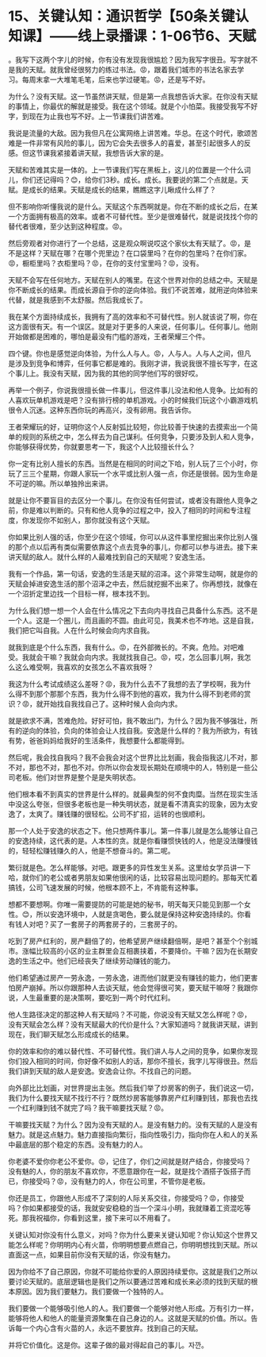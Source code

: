 # 15、关键认知：通识哲学【50条关键认知课】——线上录播课：1-06节6、天赋

。我写下这两个字儿的时候，你有没有发现我很尴尬？因为我写字很丑。写字就不是我的天赋。就我曾经很努力的练过书法。😡，跟着我们城市的书法名家去学习。每周末拿一大堆笔毛笔，后来也学过硬笔。😡，还是写不好。

为什么？没有天赋。这一节虽然讲天赋，但是第一点我想告诉大家。在你没有天赋的事情上，你最优的解就是接受。我在这个领域。就是个小怕菜。我接受我写不好字，到现在为止我也写不好。上一节课我们讲苦难。

我说是流量的大敌。因为我但凡在公寓网络上讲苦难。华总。在这个时代，歌颂苦难是一件非常有风险的事儿，因为它会失去很多人的喜爱，甚至引起很多人的反感。但这节课我紧接着讲天赋，我想告诉大家的是。

天赋和苦难其实是一体的。上一节课我们写在黑板上，这儿的位置是一个什么词儿，你们还记得吗？😊，给你们3秒。成长。成长。我要说的第二个点就是。天赋。是成长的结果。天赋是成长的结果，瞧瞧这字儿瞅成什么样了？

但不影响你听懂我说的是什么。天赋这个东西啊就是。你在不断的成长之后，在某一个方面拥有极高的效率。或者不可替代性。至少是很难替代，就是说找找个你的替代者很难，至少达到这种程度。😡。

然后旁观者对你进行了一个总结，这是观众啊说哎这个家伙太有天赋了。😡，是不是这样？天赋在哪？在哪个兜里边？在口袋里吗？在你的包里吗？在你们家。😡，橱柜里吗？衣柜里吗？😡，在你的支付宝里吗？😡，没有。

天赋不会写在任何地方。天赋在别人的嘴里。在这个世界对你的总结之中。天赋是你不断成长的结果。而成长源自于你的逆向体验。我们不说苦难，就用逆向体验来代替，就是我感到不太舒服。然后我成长了。

我在某个方面持续成长，我拥有了高的效率和不可替代性。别人就该说了啊，你在这方面很有天。有一个误区。就是对于更多的人来说，任何事儿。任何事儿。他刚开始做都是困难的，哪怕是最没有门槛的游戏，王者荣耀三个件。

四个键。你也是感觉逆向体验，为什么人与人。😡，人与人。人与人之间，但凡是涉及到竞争和博弈，任何事它都是难的。我刚才讲，我说我很不擅长写字，在这个事儿上。我没有天赋，因为我的其他的同学他们写的很好哎。

再举一个例子，你说我很擅长做一件事儿，但这件事儿没法和他人竞争。比如有的人喜欢玩单机游戏是吧？没有排行榜的单机游戏。小的时候我们玩这个小霸游戏机很令人沉迷。这种东西你玩的再高兴，没有卵用。我告诉你。

王者荣耀玩的好，证明你这个人反射弧比较短，你比较善于快速的去摸索出一个简单的规则的系统之中，怎么样去为自己谋利。任何竞争，只要涉及到人和人竞争，你能够获得优势，你就要思考一下，我这个人比较擅长什么？

你一定有比别人擅长的东西。当然是在相同的时间之下哈，别人玩了三个小时，你玩了三三个星期，你跟人家玩一个水平或比别人强一点，你还是很弱。因为生命是不可逆的嘛。所以单独拎出来讲。

就是让你不要盲目的去区分一个事儿。在你没有任何尝试，或者没有跟他人竞争之前，你是难以判断的。只有和他人竞争的过程之中，投入了相同的时间和专注程度，你发现你不如别人，那你就没有这个天赋。

你如果比别人强的话，你至少在这个领域，你可以从这件事里挖掘出来你比别人强的那个点以后再有类似需要依靠这个点去竞争的事儿，你都可以参与进去。接下来讲天赋的敌人。就什么样的人最难找到自己的天赋呢？安逸生活。

我有一个作品，第一句话，安逸的生活是天赋的沼泽。这个非常生动啊，就是你的天赋会掉进安逸生活的那个沼泽之中去，然后就挖掘不出来了。你再想找，就像在一个沼折定里边找一个目标一样，根本找不到。

为什么我们想一想一个人会在什么情况之下去向内寻找自己具备什么东西。这不是一个人。这是一个圈儿，而且画的不圆。由此可见，我美术也不咋地。这是自我，我们把它叫自我。人在什么时候会向内求自我。

就我到底是个什么东西，我有什么。😡，在外部微长的。不爽。危险。对吧难受。我就会干嘛？我就会向内求。我就找我自己。😡，哎，怎么回事儿啊，我怎么这么难受啊，我喜欢的女孩怎么不喜欢我呀？

我这为什么考试成绩这么差呀？😡，我为什么去不了我想的去了学校啊，我为什么得不到那个那那个东西，我为什么得不到他的喜欢，我为什么得不到老师的赏识？😡，就开始找自我找自己了。这种时候人会向内求。

就是欲求不满，苦难危险。好好可怕，我不敢出门，为什么？因为我不够强壮，所有的逆向的体验，负向的体验会让人找自我。安逸是什么样的？我为所欲为，有钱有势，爸爸妈妈给我好的生活条件，我想要什么都能得到。

然后呢，我会找自我吗？我不会我会对这个世界比比划画，我会指我这儿不对，那不对，那也不对，那也不对。你所以你会发现长期处在顺境中的人，特别是一些公司老板。他们对世界是整个是是失明状态。

他们根本看不到真实的世界是什么样的。就最典型的何不食肉糜。当然在现实生活中没这么夸张，但很多老板也是一种失明状态，就是看不清真实的现象，因为太安逸了，太爽了。赚钱赚的很轻松。公司不扩招，运转的也很顺利。

那一个人处于安逸的状态之下。他只想两件事儿。第一件事儿就是怎么能够让自己的安逸持续，这代表的是。人本性的贪。就是你看赚惯快钱的人，他是没法赚慢钱的，轻轻松赚钱赚久的人，他是不想奋斗的。第二呢。

繁衍就是色。怎么样能够。对吧。跟更多的异性发生关系。这里给女学员讲一下哈，就你们的老公或者男朋友如果他很闲的话，比较容易出现问题的。那每天忙着搞钱，公司飞速发展的时候，他根本顾不上，不肯能有这种事。

想都不要想啊。你唯一需要提防的可能是她的秘书，明天每天只能见到那一个女性。😊，所以安逸环境中，人就是贪喝色，要么就是保持这种安逸持续的。你看有钱人对吧？买了一套房子的两套房子的，三套房子的。

吃到了房产红利的，房产翻倍了的，他希望房产继续翻倍啊，是吧？甚至个个别城市。涨幅比较高的小区的业主群里会互相裹挟着，不要降价。干嘛？因为在长期安逸的生活之中。他们已经丧失了继续劳动赚钱的能力。

他们希望通过房产一劳永逸，一劳永逸，进而他们就更没有赚钱的能力，他们更害怕房产崩掉。所以你跟那种人去谈天赋，他会觉得很可笑，要天赋干嘛呀？我跟你说，人生最重要的是决策啊，要吃到一两个时代红利。

他人生路径决定的那这种人有天赋吗？不可能，你说没有天赋又怎么样呢？😡，没有天赋会怎么样？没有天赋最大的代价是什么？大家知道吗？就我讲天赋，讲到现在，我们聊天赋怎么形成成长的结果。

你的效率和你的难以替代性、不可替代性。我们讲人与人之间的竞争，如果你发现你们投入相同的时间，你好像不如别人的话，那你不擅长，我字儿写得很丑。然后我们讲到天赋的敌人是安逸。安逸会让你。不找自己的问题。

向外部比比划画，对世界提出主张。然后我们举了炒房客的例子，我们说这一切，我们为什么要找天赋不找行不行？既然炒房客能够靠房产红利赚到钱，那我也去找一个红利赚到钱不就完了吗？我干嘛要找天赋？😡。

干嘛要找天赋？为什么？因为没有天赋的人。是没有魅力的。没有天赋的人是没有魅力。就是这点魅力。魅力直接指向繁衍，指向性吸引力，指向你在人和人的关系中最底层的那个稳定的东西。没有魅力的人。

你老婆不爱你你老公不爱你。😡，记住了，你们之间就是财产结合，你接受吗？没有魅的人，你的朋友不喜欢你，不愿意跟你在一起，就是找个酒搭子饭搭子而已，你接受吗？😡，没有魅力的人，你在公司里，不管你是老板。

你还是员工，你跟他人形成不了深刻的人际关系交往，你接受吗？😡，你接受吗？你如果都接受的话，我就安安稳稳的当一个深斗小明，我就赚着工资混吃等死。那我祝福你，你看到这里，接下来可以不用看了。

关键认知对你没有什么意义，对吗？你为什么要来关键认知呢？你认知这个世界又能怎么样呢？你明明内心有火苗，你明明想要点燃自己，你明明想找到天赋。所以直面这一点，如果目前你没有天赋的话，你没有魅力。

因为你给不了自己原因，你就不可能给你爱的人原因持续爱你。这就是我们之所以要讨论天赋的。底层逻辑也是我们之所以要通过苦难和成长来必须的找到天赋的根本原因。因为我们要魅力。我们要做一个独特的人。

我们要做一个能够吸引他人的人。我们要做一个能够对他人形成。万有引力一样，能够将他人和他人的能量资源聚集在自己身边的人。这就是天赋的价值。所以。告诉每一个内心含有火苗的人，永远不要放弃。找到自己的天赋。

并将它价值化。这是你。这辈子做的最对得起自己的事儿。자깐。